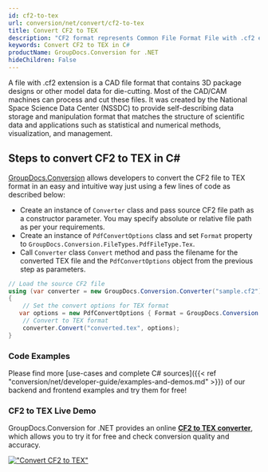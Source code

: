 ```yaml
---
id: cf2-to-tex
url: conversion/net/convert/cf2-to-tex
title: Convert CF2 to TEX
description: "CF2 format represents Common File Format File with .cf2 extension. Learn how to convert CF2 to TEX file programmatically in C# language using GroupDocs.Conversion for .NET library."
keywords: Convert CF2 to TEX in C#
productName: GroupDocs.Conversion for .NET
hideChildren: False
---
```


A file with .cf2 extension is a CAD file format that contains 3D package designs or other model data for die-cutting. Most of the CAD/CAM machines can process and cut these files. It was created by the National Space Science Data Center (NSSDC) to provide self-describing data storage and manipulation format that matches the structure of scientific data and applications such as statistical and numerical methods, visualization, and management. 

## Steps to convert CF2 to TEX in C#

[GroupDocs.Conversion](https://products.groupdocs.com/conversion/net) allows developers to convert the CF2 file to TEX format in an easy and intuitive way just using a few lines of code as described below:

* Create an instance of `Converter` class and pass source CF2 file path as a constructor parameter. You may specify absolute or relative file path as per your requirements. 
* Create an instance of `PdfConvertOptions` class and set `Format` property to `GroupDocs.Conversion.FileTypes.PdfFileType.Tex`.
* Call `Converter` class `Convert` method and pass the filename for the converted TEX file and the `PdfConvertOptions` object from the previous step as parameters.

```csharp
// Load the source CF2 file
using (var converter = new GroupDocs.Conversion.Converter("sample.cf2"))
{
    // Set the convert options for TEX format
   var options = new PdfConvertOptions { Format = GroupDocs.Conversion.FileTypes.PdfFileType.Tex };
    // Convert to TEX format
    converter.Convert("converted.tex", options);
}
```

### Code Examples

Please find more [use-cases and complete C# sources]({{< ref "conversion/net/developer-guide/examples-and-demos.md" >}}) of our backend and frontend examples and try them for free!

### CF2 to TEX Live Demo

GroupDocs.Conversion for .NET provides an online [**CF2 to TEX converter**](https://products.groupdocs.app/conversion/cf2-to-tex), which allows you to try it for free and check conversion quality and accuracy.

[!["Convert CF2 to TEX"](conversion/net/images/convert-to-tex/convert-cf2-to-tex.png)](https://products.groupdocs.app/conversion/cf2-to-tex)